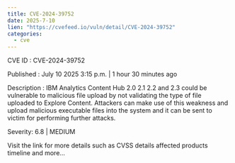 ```yaml
---
title: CVE-2024-39752
date: 2025-7-10
lien: "https://cvefeed.io/vuln/detail/CVE-2024-39752"
categories:
  - cve
---
```


CVE ID : CVE-2024-39752

Published :  July 10
2025
3:15 p.m. | 1 hour
30 minutes ago

Description : IBM Analytics Content Hub 2.0
2.1
2.2
and 2.3 could be vulnerable to malicious file upload by not validating the type of file uploaded to Explore Content. Attackers can make use of this weakness and upload malicious executable files into the system
and it can be sent to victim for performing further attacks.

Severity: 6.8 | MEDIUM

Visit the link for more details
such as CVSS details
affected products
timeline
and more...
